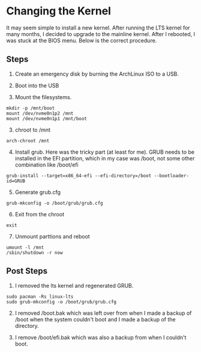 # Changing the Kernel

It may seem simple to install a new kernel. After running the LTS kernel for many months, I decided to upgrade to the mainline kernel. After I rebooted, I was stuck at the BIOS menu. Below is the correct procedure.

## Steps

1. Create an emergency disk by burning the ArchLinux ISO to a USB.

2. Boot into the USB

3. Mount the filesystems. 

```
mkdir -p /mnt/boot
mount /dev/nvme0n1p2 /mnt
mount /dev/nvme0n1p1 /mnt/boot
```

3. chroot to /mnt

```
arch-chroot /mnt
```

4. Install grub. Here was the tricky part (at least for me). GRUB needs to be installed in the EFI partition, which in my case was /boot, not some other combination like /boot/efi

```
grub-install --target=x86_64-efi --efi-directory=/boot --bootloader-id=GRUB
```

5. Generate grub.cfg

```
grub-mkconfig -o /boot/grub/grub.cfg
```

6. Exit from the chroot

```
exit
```

7. Unmount parttions and reboot

```
umount -l /mnt
/sbin/shutdown -r now
```

## Post Steps

1. I removed the lts kernel and regenerated GRUB.

```
sudo pacman -Rs linux-lts
sudo grub-mkconfig -o /boot/grub/grub.cfg
```

2. I removed /boot.bak which was left over from when I made a backup of /boot when the system couldn't boot and I made a backup of the directory.

3. I remove /boot/efi.bak which was also a backup from when I couldn't boot.